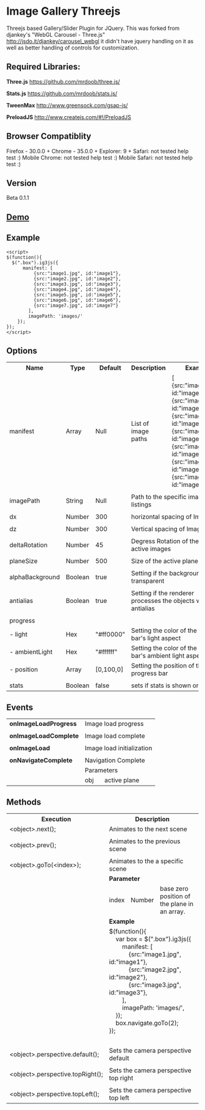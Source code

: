 Image Gallery Threejs
=====================

  Threejs based Gallery/Slider Plugin for JQuery.
  This was forked from djankey's "WebGL Carousel  - Three.js" http://jsdo.it/djankey/carousel_webgl it didn't have jquery handling on it as well as better handling of controls for customization.
  
Required Libraries:
-------
**Three.js**
https://github.com/mrdoob/three.js/

**Stats.js**
https://github.com/mrdoob/stats.js/

**TweenMax**
http://www.greensock.com/gsap-js/

**PreloadJS**
http://www.createjs.com/#!/PreloadJS

Browser Compatiblity
------
Firefox - 30.0.0 +
Chrome - 35.0.0 +
Explorer: 9 +
Safari: not tested help test :)
Mobile Chrome: not tested help test :)
Mobile Safari: not tested help test :)
  
Version
-------
Beta 0.1.1
  

[Demo](http://image-gallery-threejs.zholpe.com/)
-------

Example
-------

    <script>
    $(function(){
      $(".box").ig3js({
          manifest: [
              {src:"image1.jpg", id:"image1"},
              {src:"image2.jpg", id:"image2"},
              {src:"image3.jpg", id:"image3"},
              {src:"image4.jpg", id:"image4"},
              {src:"image5.jpg", id:"image5"},
              {src:"image6.jpg", id:"image6"},
              {src:"image7.jpg", id:"image7"}
            ],
            imagePath: 'images/'
        });
    });
    </script>

Options
-------

<table>
    <tr>
        <th>
            Name
        </th>
        <th>
            Type
        </th>
        <th>
            Default
        </th>
        <th colspan=3>
            Description
        </th>
        <th>
            Example
        </th>
    </tr>
    <tr>
        <td>
            manifest
        </td>
        <td>
            Array
        </td>
        <td>
            Null
        </td>
        <td colspan=3>
            List of image paths
        </td>
        <td>
            [
              {src:"image1.jpg", id:"image1"},
              {src:"image2.jpg", id:"image2"},
              {src:"image3.jpg", id:"image3"},
              {src:"image4.jpg", id:"image4"},
              {src:"image5.jpg", id:"image5"},
              {src:"image6.jpg", id:"image6"},
              {src:"image7.jpg", id:"image7"}
            ]
        </td>
    </tr>
    <tr>
      <td colspan=7>
      </td>
    </tr>
    <tr>
        <td>
            imagePath
        </td>
        <td>
            String
        </td>
        <td>
            Null
        </td>
        <td colspan=4>
            Path to the specific image listings
        </td>
    </tr>
    <tr>
      <td colspan=7>
      </td>
    </tr>
    <tr>
        <td>
            dx
        </td>
        <td>
            Number
        </td>
        <td>
            300
        </td>
        <td colspan=4>
            horizontal spacing of Images
        </td>
    </tr>
    <tr>
      <td colspan=7>
      </td>
    </tr>
    <tr>
        <td>
            dz
        </td>
        <td>
            Number
        </td>
        <td>
            300
        </td>
        <td colspan=4>
            Vertical spacing of Images
        </td>
    </tr>
    <tr>
      <td colspan=7>
      </td>
    </tr>
    <tr>
        <td>
            deltaRotation
        </td>
        <td>
            Number
        </td>
        <td>
            45
        </td>
        <td colspan=4>
            Degress Rotation of the non active images
        </td>
    </tr>
    <tr>
      <td colspan=7>
      </td>
    </tr>
    <tr>
        <td>
            planeSize
        </td>
        <td>
            Number
        </td>
        <td>
            500
        </td>
        <td colspan=4>
            Size of the active plane
        </td>
    </tr>
    <tr>
      <td colspan=7>
      </td>
    </tr>
    <tr>
        <td>
            alphaBackground
        </td>
        <td>
            Boolean
        </td>
        <td>
            true
        </td>
        <td colspan=4>
            Setting if the background is transparent
        </td>
    </tr>
    <tr>
      <td colspan=7>
      </td>
    </tr>
    <tr>
        <td>
            antialias
        </td>
        <td>
            Boolean
        </td>
        <td>
            true
        </td>
        <td colspan=4>
            Setting if the renderer processes the objects with antialias
        </td>
    </tr>
    <tr>
      <td colspan=7>
      </td>
    </tr>
    <tr>
        <td colspan=7>
            progress
        </td>
    </tr>
    <tr>
        <td>
            - light
        </td>
        <td>
            Hex
        </td>
        <td>
            "#ff0000"
        </td>
        <td colspan=4>
            Setting the color of the progress bar's light aspect
        </td>
    </tr>
    <tr>
        <td>
            - ambientLight
        </td>
        <td>
            Hex
        </td>
        <td>
            "#ffffff"
        </td>
        <td colspan=4>
            Setting the color of the progress bar's ambient light aspect
        </td>
    </tr>
    <tr>
        <td>
            - position
        </td>
        <td>
            Array
        </td>
        <td>
            [0,100,0]
        </td>
        <td colspan=4>
            Setting the position of the progress bar
        </td>
    </tr>
    <tr>
      <td colspan=7>
      </td>
    </tr>
    <tr>
        <td>
            stats
        </td>
        <td>
            Boolean
        </td>
        <td>
            false
        </td>
        <td colspan=4>
            sets if stats is shown or hidden.
        </td>
    </tr>
</table>

Events
------

<table>
    <tr>
      <td>
        <b>onImageLoadProgress</b>
      </td>
      <td colspan=2>
        Image load progress
      </td>
    </tr>
    <tr>
      <td colspan=3>
      </td>
    </tr>
    <tr>
      <td>
        <b>onImageLoadComplete</b>
      </td>
      <td colspan=2>
        Image load complete
      </td>
    </tr>
    <tr>
      <td colspan=3>
      </td>
    </tr>
    <tr>
      <td>
        <b>onImageLoad</b>
      </td>
      <td colspan=2>
        Image load initialization
      </td>
    </tr>
    <tr>
      <td colspan=3>
      </td>
    </tr>
    <tr>
      <td>
        <b>onNavigateComplete</b>
      </td>
      <td colspan=2>
        Navigation Complete
      </td>
    </tr>
    <tr>
      <td>
      </td>
      <td colspan=2>
        Parameters
      </td>
    </tr>
    <tr>
      <td>
      </td>
      <td>
        obj
      </td>
      <td>
        active plane
      </td>
    </tr>
</table>

Methods
-------

<table>
  <tr>
    <th>
      Execution
    </th>
    <th colspan=3>
      Description
    </th>
  </tr>
  <tr>
    <td>
      &lt;object&gt;.next();
    </td>
    <td colspan=3>
      Animates to the next scene
    </td>
  </tr>
  <tr>
    <td colspan=4>
    </td>
  </tr>
  <tr>
    <td>
      &lt;object&gt;.prev();
    </td>
    <td colspan=3>
      Animates to the previous scene
    </td>
  </tr>
  <tr>
    <td colspan=4>
    </td>
  </tr>
  <tr>
    <td>
      &lt;object&gt;.goTo(&lt;index&gt;);
    </td>
    <td colspan=3>
      Animates to the a specific scene
    </td>
  </tr>
  <tr>
    <td>
    </td>
    <td colspan=3>
      <b>Parameter</b>
    </td>
  </tr>
  <tr>
    <td>
    </td>
    <td>
      index
    </td>
    <td>
      Number
    </td>
    <td>
      base zero position of the plane in an array.
    </td>
  </tr>
  <tr>
    <td>
    </td>
    <td colspan=3>
      <b>Example</b>
    </td>
  </tr>
  <tr>
    <td>
    </td>
    <td colspan=3>
			$(function(){<br/>
			&nbsp; &nbsp; var box = $(&quot;.box&quot;).ig3js({<br/>
			&nbsp; &nbsp; &nbsp; &nbsp; manifest: [<br/>
			&nbsp; &nbsp; &nbsp; &nbsp; &nbsp; &nbsp; {src:&quot;image1.jpg&quot;, id:&quot;image1&quot;},<br/>
			&nbsp; &nbsp; &nbsp; &nbsp; &nbsp; &nbsp; {src:&quot;image2.jpg&quot;, id:&quot;image2&quot;},<br/>
			&nbsp; &nbsp; &nbsp; &nbsp; &nbsp; &nbsp; {src:&quot;image3.jpg&quot;, id:&quot;image3&quot;},<br/>
			&nbsp; &nbsp; &nbsp; &nbsp; ],<br/>
			&nbsp; &nbsp; &nbsp; &nbsp; imagePath: &#39;images/&#39;,<br/>
			&nbsp; &nbsp; });<br/>
			&nbsp; &nbsp; box.navigate.goTo(2);<br/>
			});<br/><br/>
    </td>
  </tr>
  <tr>
    <td colspan=4>
    </td>
  </tr>
  <tr>
    <td>
      &lt;object&gt;.perspective.default();
    </td>
    <td colspan=3>
      Sets the camera perspective default
    </td>
  </tr>
  <tr>
    <td colspan=4>
    </td>
  </tr>
  <tr>
    <td>
      &lt;object&gt;.perspective.topRight();
    </td>
    <td colspan=3>
      Sets the camera perspective top right
    </td>
  </tr>
  <tr>
    <td colspan=4>
    </td>
  </tr>
  <tr>
    <td>
      &lt;object&gt;.perspective.topLeft();
    </td>
    <td colspan=3>
      Sets the camera perspective top left
    </td>
  </tr>
</table>
